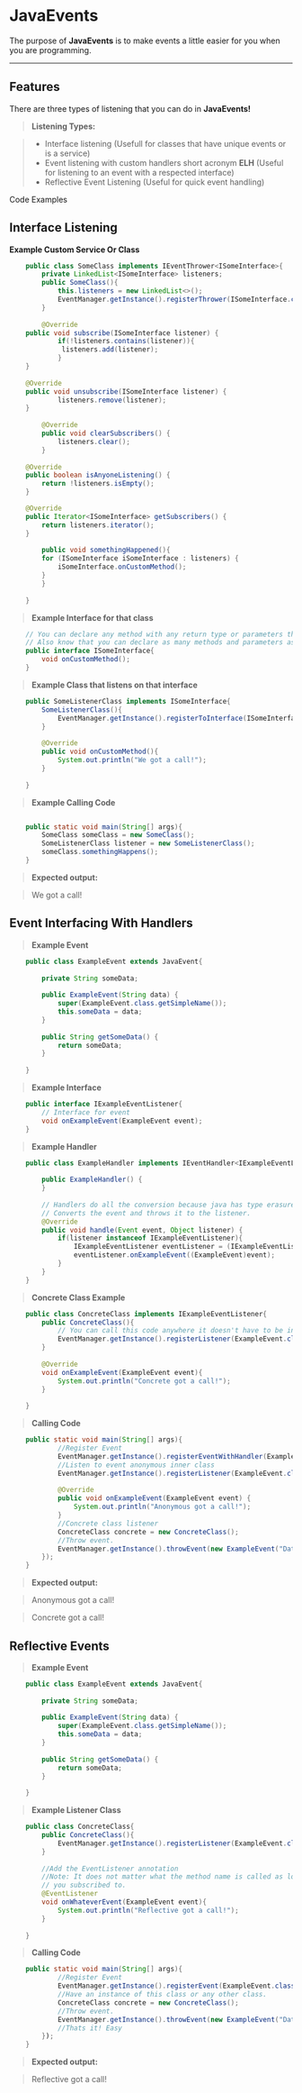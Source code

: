 JavaEvents
===================


The purpose of  **JavaEvents** is to make events a little easier for you when you are programming.

----------


Features
-------------

There are three types of listening that you can do in **JavaEvents!**

> **Listening Types:**

> - Interface listening (Usefull for classes that have unique events or is a service)
> - Event listening with custom handlers short acronym **ELH** (Useful for listening to an event with a respected interface)
> - Reflective Event Listening (Useful for quick event handling)

Code Examples

## Interface Listening ##

**Example Custom Service Or Class**

```java
    public class SomeClass implements IEventThrower<ISomeInterface>{
        private LinkedList<ISomeInterface> listeners;
        public SomeClass(){
            this.listeners = new LinkedList<>();
            EventManager.getInstance().registerThrower(ISomeInterface.class, this);
        }
	
        @Override
	public void subscribe(ISomeInterface listener) {
    	    if(!listeners.contains(listener)){
    		 listeners.add(listener);
    	    }	
	}
	    
	@Override
	public void unsubscribe(ISomeInterface listener) {
    	    listeners.remove(listener);	
	}
	
    	@Override
    	public void clearSubscribers() {
    	    listeners.clear();
    	}
	
	@Override
	public boolean isAnyoneListening() {
	    return !listeners.isEmpty();
	}

	@Override
	public Iterator<ISomeInterface> getSubscribers() {
	    return listeners.iterator();
	}
        
        public void somethingHappened(){
	    for (ISomeInterface iSomeInterface : listeners) {
	        iSomeInterface.onCustomMethod();
	    }
        }
        
    }
```
> **Example Interface for that class**
```java
    // You can declare any method with any return type or parameters this is just an example.
    // Also know that you can declare as many methods and parameters as you see fit.
    public interface ISomeInterface{
        void onCustomMethod();
    }
```
> **Example Class that listens on that interface**
```java
    public SomeListenerClass implements ISomeInterface{
        SomeListenerClass(){
            EventManager.getInstance().registerToInterface(ISomeInterface.class,this);
        }
        
        @Override
        public void onCustomMethod(){
            System.out.println("We got a call!");
        }
        
    }
```
> **Example Calling Code**
```java

    public static void main(String[] args){ 
        SomeClass someClass = new SomeClass(); 
        SomeListenerClass listener = new SomeListenerClass(); 
        someClass.somethingHappens(); 
    } 
```
> **Expected output:**

>  We got a call!

## Event Interfacing With Handlers ##

> **Example Event**
```java
    public class ExampleEvent extends JavaEvent{
    
    	private String someData;
    	
    	public ExampleEvent(String data) {
    		super(ExampleEvent.class.getSimpleName());
    		this.someData = data;
    	}
    
    	public String getSomeData() {
    		return someData;
    	}
    	
    }
```
> **Example Interface**
```java
    public interface IExampleEventListener{
        // Interface for event
        void onExampleEvent(ExampleEvent event);
    }
```
> **Example Handler**
```java
    public class ExampleHandler implements IEventHandler<IExampleEventListener>{
    
    	public ExampleHandler() {
    	}
    
    	// Handlers do all the conversion because java has type erasure :(
    	// Converts the event and throws it to the listener.
    	@Override
    	public void handle(Event event, Object listener) {
    		if(listener instanceof IExampleEventListener){
    			IExampleEventListener eventListener = (IExampleEventListener) listener;
    			eventListener.onExampleEvent((ExampleEvent)event);	
    		}
    	}
    }
```
> **Concrete Class Example**
```java
    public class ConcreteClass implements IExampleEventListener{
        public ConcreteClass(){
            // You can call this code anywhere it doesn't have to be in the class itself though its preferred.
            EventManager.getInstance().registerListener(ExampleEvent.class, this);
        }
        
        @Override
        void onExampleEvent(ExampleEvent event){
            System.out.println("Concrete got a call!");
        }
        
    }
```
> **Calling Code**
```java
    public static void main(String[] args){
            //Register Event
            EventManager.getInstance().registerEventWithHandler(ExampleEvent.class, new ExampleHandler());
            //Listen to event anonymous inner class
            EventManager.getInstance().registerListener(ExampleEvent.class, new IExampleEventListener() {
			
			@Override
			public void onExampleEvent(ExampleEvent event) {
				System.out.println("Anonymous got a call!");
			}
			//Concrete class listener
			ConcreteClass concrete = new ConcreteClass();
			//Throw event.
			EventManager.getInstance().throwEvent(new ExampleEvent("Data"));
		}); 
    }
```

> **Expected output:**

> Anonymous got a call!

> Concrete got a call!

## Reflective Events ##

> **Example Event**
```java
    public class ExampleEvent extends JavaEvent{
    
    	private String someData;
    	
    	public ExampleEvent(String data) {
    		super(ExampleEvent.class.getSimpleName());
    		this.someData = data;
    	}
    
    	public String getSomeData() {
    		return someData;
    	}
    	
    }
```
> **Example Listener Class**
```java
    public class ConcreteClass{
        public ConcreteClass(){
            EventManager.getInstance().registerListener(ExampleEvent.class, this);
        }
        
        //Add the EventListener annotation
        //Note: It does not matter what the method name is called as long as the first parameter matches the event
        // you subscribed to.
        @EventListener
        void onWhateverEvent(ExampleEvent event){
            System.out.println("Reflective got a call!");
        }
        
    }
```
> **Calling Code**
```java
    public static void main(String[] args){
            //Register Event
            EventManager.getInstance().registerEvent(ExampleEvent.class);
            //Have an instance of this class or any other class.
			ConcreteClass concrete = new ConcreteClass();
			//Throw event.
			EventManager.getInstance().throwEvent(new ExampleEvent("Data"));
			//Thats it! Easy
		}); 
    }
```

> **Expected output:**

> Reflective got a call!



